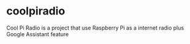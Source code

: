 # coolpiradio
Cool Pi Radio is a project that use Raspberry Pi as a internet radio plus Google Assistant feature
